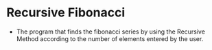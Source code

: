 # Recursive Fibonacci
* The program that finds the fibonacci series by using the 
Recursive Method according to the number of elements entered by 
the user.